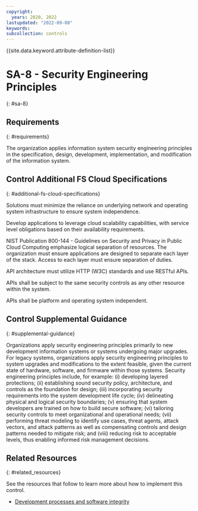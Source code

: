 ```yaml
---
copyright:
  years: 2020, 2022
lastupdated: "2022-09-08"
keywords: 
subcollection: controls
---
```


{{site.data.keyword.attribute-definition-list}}

# SA-8 - Security Engineering Principles
{: #sa-8}

## Requirements
{: #requirements}

The organization applies information system security engineering principles in the specification, design, development, implementation, and modification of the information system.

## Control Additional FS Cloud Specifications
{: #additional-fs-cloud-specifications}

Solutions must minimize the reliance on underlying network and operating system infrastructure to ensure system independence.

Develop applications to leverage cloud scalability capabilities, with service level obligations based on their availability requirements.

NIST Publication 800-144 - Guidelines on Security and Privacy in Public Cloud Computing emphasize logical separation of resources.  The organization must ensure applications are designed to separate each layer of the stack.  Access to each layer must ensure separation of duties.

API architecture must utilize HTTP (W3C) standards and use RESTful APIs. 

APIs shall be subject to the same security controls as any other resource within the system.

APIs shall be platform and operating system independent.

## Control Supplemental Guidance
{: #supplemental-guidance}

Organizations apply security engineering principles primarily to new development information systems or systems undergoing major upgrades. For legacy systems, organizations apply security engineering principles to system upgrades and modifications to the extent feasible, given the current state of hardware, software, and firmware within those systems. Security engineering principles include, for example: (i) developing layered protections; (ii) establishing sound security policy, architecture, and controls as the foundation for design; (iii) incorporating security requirements into the system development life cycle; (iv) delineating physical and logical security boundaries; (v) ensuring that system developers are trained on how to build secure software; (vi) tailoring security controls to meet organizational and operational needs; (vii) performing threat modeling to identify use cases, threat agents, attack vectors, and attack patterns as well as compensating controls and design patterns needed to mitigate risk; and (viii) reducing risk to acceptable levels, thus enabling informed risk management decisions.


## Related Resources
{: #related_resources}

See the resources that follow to learn more about how to implement this control.

- [Development processes and software integrity](/docs/framework-financial-services?topic=framework-financial-services-shared-development-processes)

